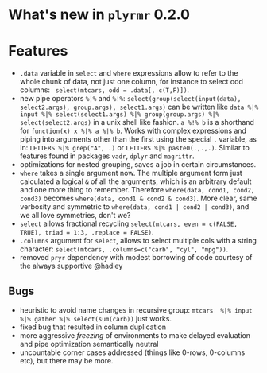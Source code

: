 # What's new in `plyrmr` 0.2.0

# Features
* `.data` variable in `select` and `where` expressions allow to refer to the whole chunk of data, not just one column, for instance to select odd columns: ` select(mtcars, odd = .data[, c(T,F)])`.
* new pipe operators `%|%` and `%!%`: `select(group(select(input(data), select2.args), group.args), select1.args)` can be written like `data %|% input %|% select(select1.args) %|% group(group.args) %|% select(select2.args)` in a unix shell like fashion. `a %!% b` is a shorthand for `function(x) x %|% a %|% b`.   Works with complex expressions and piping into arguments other than the first using the special `.` variable, as in: `LETTERS %|% grep("A", .)` or `LETTERS %|% paste0(.,.,.)`. Similar to features found in packages `vadr`, `dplyr` and `magrittr`.
* optimizations for nested grouping, saves a job in certain circumstances.
* `where` takes a single argument now. The multiple argument form just calculated a logical `&` of all the arguments, which is an arbitrary default and one more thing to remember. Therefore `where(data, cond1, cond2, cond3)` becomes `where(data, cond1 & cond2 & cond3)`. More clear, same verbosity and symmetric to `where(data, cond1 | cond2 | cond3)`, and we all love symmetries, don't we?
* `select` allows fractional recycling `select(mtcars, even = c(FALSE, TRUE), triad = 1:3, .replace = FALSE)`.
* `.columns` argument for `select`, allows to select multiple cols with a string character: `select(mtcars, .columns=c("carb", "cyl", "mpg"))`.
* removed `pryr` dependency with modest borrowing of code courtesy of the always supportive @hadley

## Bugs
* heuristic to avoid name changes in recursive group: `mtcars  %|% input %|% gather %|% select(sum(carb))` just works.
* fixed bug that resulted in column duplication
* more aggressive *freezing* of environments to make delayed evaluation and pipe optimization semantically neutral
* uncountable corner cases addressed (things like 0-rows, 0-columns etc), but there may be more.
